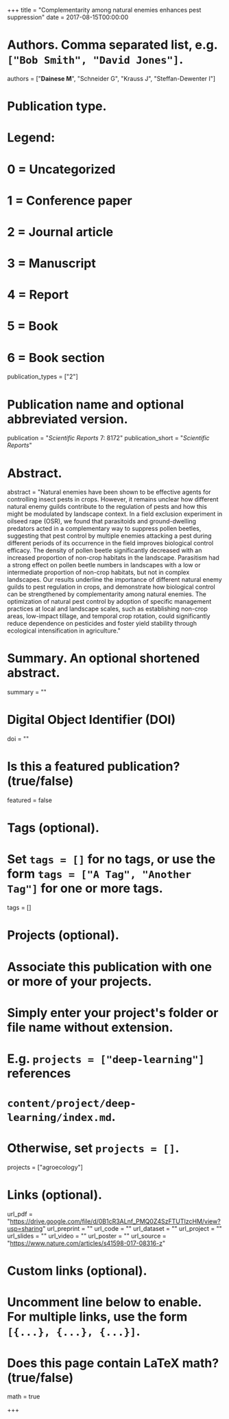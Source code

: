 +++
title = "Complementarity among natural enemies enhances pest suppression"
date = 2017-08-15T00:00:00

# Authors. Comma separated list, e.g. `["Bob Smith", "David Jones"]`.
authors = ["**Dainese M**", "Schneider G", "Krauss J", "Steffan-Dewenter I"]

# Publication type.
# Legend:
# 0 = Uncategorized
# 1 = Conference paper
# 2 = Journal article
# 3 = Manuscript
# 4 = Report
# 5 = Book
# 6 = Book section
publication_types = ["2"]

# Publication name and optional abbreviated version.
publication = "*Scientific Reports* 7: 8172"
publication_short = "*Scientific Reports*"

# Abstract.
abstract = "Natural enemies have been shown to be effective agents for controlling insect pests in crops. However, it remains unclear how different natural enemy guilds contribute to the regulation of pests and how this might be modulated by landscape context. In a field exclusion experiment in oilseed rape (OSR), we found that parasitoids and ground-dwelling predators acted in a complementary way to suppress pollen beetles, suggesting that pest control by multiple enemies attacking a pest during different periods of its occurrence in the field improves biological control efficacy. The density of pollen beetle significantly decreased with an increased proportion of non-crop habitats in the landscape. Parasitism had a strong effect on pollen beetle numbers in landscapes with a low or intermediate proportion of non-crop habitats, but not in complex landscapes. Our results underline the importance of different natural enemy guilds to pest regulation in crops, and demonstrate how biological control can be strengthened by complementarity among natural enemies. The optimization of natural pest control by adoption of specific management practices at local and landscape scales, such as establishing non-crop areas, low-impact tillage, and temporal crop rotation, could significantly reduce dependence on pesticides and foster yield stability through ecological intensification in agriculture."

# Summary. An optional shortened abstract.
summary = ""

# Digital Object Identifier (DOI)
doi = ""

# Is this a featured publication? (true/false)
featured = false

# Tags (optional).
#   Set `tags = []` for no tags, or use the form `tags = ["A Tag", "Another Tag"]` for one or more tags.
tags = []

# Projects (optional).
#   Associate this publication with one or more of your projects.
#   Simply enter your project's folder or file name without extension.
#   E.g. `projects = ["deep-learning"]` references 
#   `content/project/deep-learning/index.md`.
#   Otherwise, set `projects = []`.
projects = ["agroecology"]

# Links (optional).
url_pdf = "https://drive.google.com/file/d/0B1cR3ALnf_PMQ0Z4SzFTUTIzcHM/view?usp=sharing"
url_preprint = ""
url_code = ""
url_dataset = ""
url_project = ""
url_slides = ""
url_video = ""
url_poster = ""
url_source = "https://www.nature.com/articles/s41598-017-08316-z"

# Custom links (optional).
#   Uncomment line below to enable. For multiple links, use the form `[{...}, {...}, {...}]`.


# Does this page contain LaTeX math? (true/false)
math = true

+++
